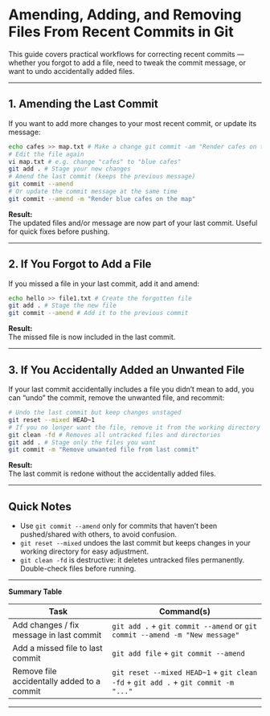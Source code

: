 # Amending, Adding, and Removing Files From Recent Commits in Git

This guide covers practical workflows for correcting recent commits — whether you forgot to add a file, need to tweak
the commit message, or want to undo accidentally added files.

---

## 1. Amending the Last Commit

If you want to add more changes to your most recent commit, or update its message:

``` bash 
echo cafes >> map.txt # Make a change git commit -am "Render cafes on the map" # Initial commit
# Edit the file again
vi map.txt # e.g. change "cafes" to "blue cafes"
git add . # Stage your new changes
# Amend the last commit (keeps the previous message)
git commit --amend
# Or update the commit message at the same time
git commit --amend -m "Render blue cafes on the map"
``` 

**Result:**  
The updated files and/or message are now part of your last commit. Useful for quick fixes before pushing.

---

## 2. If You Forgot to Add a File

If you missed a file in your last commit, add it and amend:

``` bash 
echo hello >> file1.txt # Create the forgotten file
git add . # Stage the new file
git commit --amend # Add it to the previous commit
``` 

**Result:**  
The missed file is now included in the last commit.

---

## 3. If You Accidentally Added an Unwanted File

If your last commit accidentally includes a file you didn’t mean to add, you can “undo” the commit, remove the unwanted
file, and recommit:

``` bash
# Undo the last commit but keep changes unstaged
git reset --mixed HEAD~1
# If you no longer want the file, remove it from the working directory
git clean -fd # Removes all untracked files and directories
git add . # Stage only the files you want
git commit -m "Remove unwanted file from last commit"
``` 

**Result:**  
The last commit is redone without the accidentally added files.

---

## Quick Notes

- Use `git commit --amend` only for commits that haven’t been pushed/shared with others, to avoid confusion.
- `git reset --mixed` undoes the last commit but keeps changes in your working directory for easy adjustment.
- `git clean -fd` is destructive: it deletes untracked files permanently. Double-check files before running.

---

**Summary Table**

| Task                                       | Command(s)                                                                         |
|--------------------------------------------|------------------------------------------------------------------------------------|
| Add changes / fix message in last commit   | `git add .` + `git commit --amend` or `git commit --amend -m "New message"`        |
| Add a missed file to last commit           | `git add file` + `git commit --amend`                                              |
| Remove file accidentally added to a commit | `git reset --mixed HEAD~1` + `git clean -fd` + `git add .` + `git commit -m "..."` |

---
